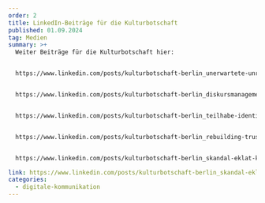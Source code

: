 ```yaml
---
order: 2
title: LinkedIn-Beiträge für die Kulturbotschaft
published: 01.09.2024
tag: Medien
summary: >+
  Weiter Beiträge für die Kulturbotschaft hier: 


  https://www.linkedin.com/posts/kulturbotschaft-berlin_unerwartete-unruhen-activity-7241822563453083650-TqqW/?utm_source=share&utm_medium=member_desktop


  https://www.linkedin.com/posts/kulturbotschaft-berlin_diskursmanagement-social-shitstorm-activity-7239860283727380480-QUQu?utm_source=share&utm_medium=member_desktop&rcm=ACoAAC9q52gBBTRN5aTrDDD74wF9DZbVZWENJzc


  https://www.linkedin.com/posts/kulturbotschaft-berlin_teilhabe-identitaeutspolitik-activity-7267779296029458432-u-YI?utm_source=share&utm_medium=member_desktop&rcm=ACoAAC9q52gBBTRN5aTrDDD74wF9DZbVZWENJzc


  https://www.linkedin.com/posts/kulturbotschaft-berlin_rebuilding-trust-tipps-f%C3%BCr-krisenkommunikation-activity-7234786857874554880-ehtG/?utm_source=share&utm_medium=member_desktop


  https://www.linkedin.com/posts/kulturbotschaft-berlin_skandal-eklat-kommunikator-activity-7237323621352767490-ZOXf?utm_source=share&utm_medium=member_desktop&rcm=ACoAAC9q52gBBTRN5aTrDDD74wF9DZbVZWENJzc

link: https://www.linkedin.com/posts/kulturbotschaft-berlin_skandal-eklat-kommunikator-activity-7237323621352767490-ZOXf?utm_source=share&utm_medium=member_desktop&rcm=ACoAAC9q52gBBTRN5aTrDDD74wF9DZbVZWENJzc
categories:
  - digitale-kommunikation
---
```


